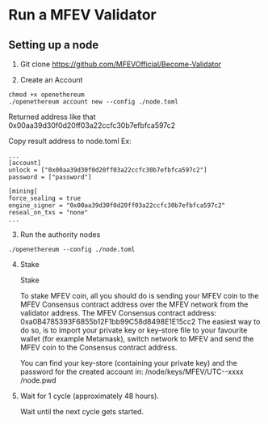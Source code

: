 # Run a MFEV Validator
## Setting up a node
1. Git clone https://github.com/MFEVOfficial/Become-Validator

2. Create an Account

```
chmod +x openethereum
./openethereum account new --config ./node.toml
```
Returned address like that 0x00aa39d30f0d20ff03a22ccfc30b7efbfca597c2

Copy result address to node.toml
Ex:
```
...
[account]
unlock = ["0x00aa39d30f0d20ff03a22ccfc30b7efbfca597c2"]
password = ["password"]

[mining]
force_sealing = true
engine_signer = "0x00aa39d30f0d20ff03a22ccfc30b7efbfca597c2"
reseal_on_txs = "none"
...
```
3. Run the authority nodes
```
./openethereum --config ./node.toml

```
4. Stake

    Stake

    To stake MFEV coin, all you should do is sending your MFEV coin to the MFEV Consensus contract address over the MFEV network from the validator address.
    The MFEV Consensus contract address: 0xa0B4785393F6855b12F1bb99C58d8498E1E15cc2
    The easiest way to do so, is to import your private key or key-store file to your favourite wallet (for example Metamask), switch network to MFEV and send the MFEV coin to the Consensus contract address.

    You can find your key-store (containing your private key) and the password for the created account in:
    /node/keys/MFEV/UTC--xxxx
    /node.pwd

5. Wait for 1 cycle (approximately 48 hours).

    Wait until the next cycle gets started.

